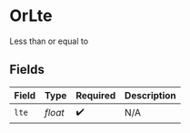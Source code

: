 # OrLte

Less than or equal to


## Fields

| Field              | Type               | Required           | Description        |
| ------------------ | ------------------ | ------------------ | ------------------ |
| `lte`              | *float*            | :heavy_check_mark: | N/A                |